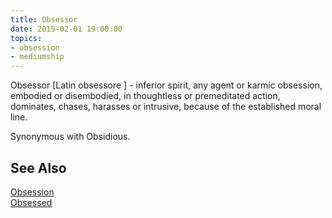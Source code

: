 ```yaml
---
title: Obsessor
date: 2019-02-01 19:00:00
topics:
- obsession
- mediumship
---
```


Obsessor [Latin obsessore ] - inferior spirit, any agent or karmic obsession, 
embodied or disembodied, in thoughtless or premeditated action, dominates, chases, 
harasses or intrusive, because of the established moral line. 

Synonymous with Obsidious.


## See Also
[Obsession](../obsession)  
[Obsessed](../obsessed)  
